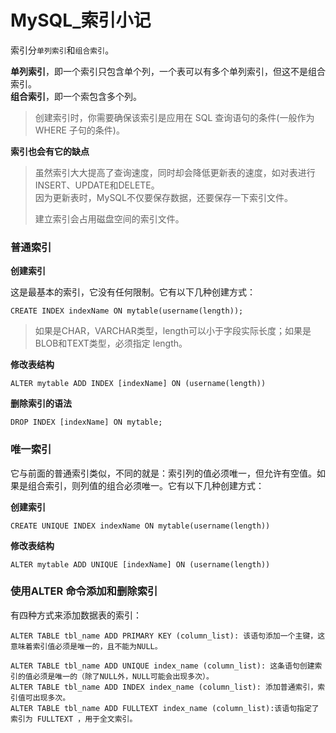 # MySQL_索引小记

<!-- create time: 2016-03-16 15:47:20  -->

<!-- This file is created from $MARBOO_HOME/.media/starts/default.md
本文件由 $MARBOO_HOME/.media/starts/default.md 复制而来 -->

索引分`单列索引`和`组合索引`。

**单列索引**，即一个索引只包含单个列，一个表可以有多个单列索引，但这不是组合索引。  
**组合索引**，即一个索包含多个列。   

> 创建索引时，你需要确保该索引是应用在 SQL 查询语句的条件(一般作为 WHERE 子句的条件)。

**索引也会有它的缺点**
> 虽然索引大大提高了查询速度，同时却会降低更新表的速度，如对表进行INSERT、UPDATE和DELETE。  
> 因为更新表时，MySQL不仅要保存数据，还要保存一下索引文件。    
> 
> 建立索引会占用磁盘空间的索引文件。 


### 普通索引
**创建索引**

这是最基本的索引，它没有任何限制。它有以下几种创建方式：

    CREATE INDEX indexName ON mytable(username(length)); 

> 如果是CHAR，VARCHAR类型，length可以小于字段实际长度；如果是BLOB和TEXT类型，必须指定 length。

**修改表结构**

    ALTER mytable ADD INDEX [indexName] ON (username(length)) 

**删除索引的语法**

    DROP INDEX [indexName] ON mytable; 
    
### 唯一索引

它与前面的普通索引类似，不同的就是：索引列的值必须唯一，但允许有空值。如果是组合索引，则列值的组合必须唯一。它有以下几种创建方式： 

**创建索引**

    CREATE UNIQUE INDEX indexName ON mytable(username(length)) 

**修改表结构**

    ALTER mytable ADD UNIQUE [indexName] ON (username(length)) 
    
    
### 使用ALTER 命令添加和删除索引

有四种方式来添加数据表的索引：

    ALTER TABLE tbl_name ADD PRIMARY KEY (column_list): 该语句添加一个主键，这意味着索引值必须是唯一的，且不能为NULL。

    ALTER TABLE tbl_name ADD UNIQUE index_name (column_list): 这条语句创建索引的值必须是唯一的（除了NULL外，NULL可能会出现多次）。
    ALTER TABLE tbl_name ADD INDEX index_name (column_list): 添加普通索引，索引值可出现多次。
    ALTER TABLE tbl_name ADD FULLTEXT index_name (column_list):该语句指定了索引为 FULLTEXT ，用于全文索引。

